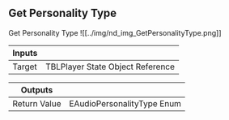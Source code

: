 ## Get Personality Type
Get Personality Type
![[../img/nd_img_GetPersonalityType.png]]

|Inputs||
|--|--|
| Target | TBLPlayer State Object Reference |

|Outputs||
|--|--|
| Return Value | EAudioPersonalityType Enum |
